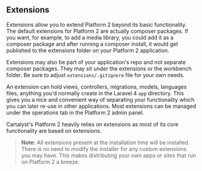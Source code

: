 ## Extensions

Extensions allow you to extend Platform 2 beyond its basic functionality. The
default extensions for Platform 2 are actually composer packages. If you want,
for example, to add a media library, you could add it as a composer package
and after running a composer install, it would get published to the
extensions folder on your Platform 2 application.

Extensions may also be part of your application's repo and not separate composer
packages. They may sit under the extensions or the workbench folder. Be sure to
adjust `extensions/.gitignore` file for your own needs.

An extension can hold views, controllers, migrations, models, languages files,
anything you'd normally create in the Laravel 4 `app` directory. This gives
you a nice and convenient way of separating your functionality which you
can later re-use in other applications. Most extensions can be managed
under the operations tab in the Platform 2 admin panel.

Cartalyst's Platform 2 heavily relies on extensions as most of its core functionality
are based on extensions.

> **Note:** All extensions present at the installation time will be installed.
There is no need to modify the installer for any custom extensions you may have.
This makes distributing your own apps or sites that run on Platform 2 a breeze.
